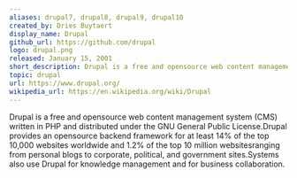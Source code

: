 ```yaml
---
aliases: drupal7, drupal8, drupal9, drupal10
created_by: Dries Buytaert
display_name: Drupal
github_url: https://github.com/drupal
logo: drupal.png
released: January 15, 2001
short_description: Drupal is a free and opensource web content management system written in PHP and distributed under the GNU General Public License.
topic: drupal
url: https://www.drupal.org/
wikipedia_url: https://en.wikipedia.org/wiki/Drupal
---
```

Drupal is a free and opensource web content management system (CMS) written in PHP and distributed under the GNU General Public License.Drupal provides an opensource backend framework for at least 14% of the top 10,000 websites worldwide and 1.2% of the top 10 million websitesranging from personal blogs to corporate, political, and government sites.Systems also use Drupal for knowledge management and for business collaboration.
